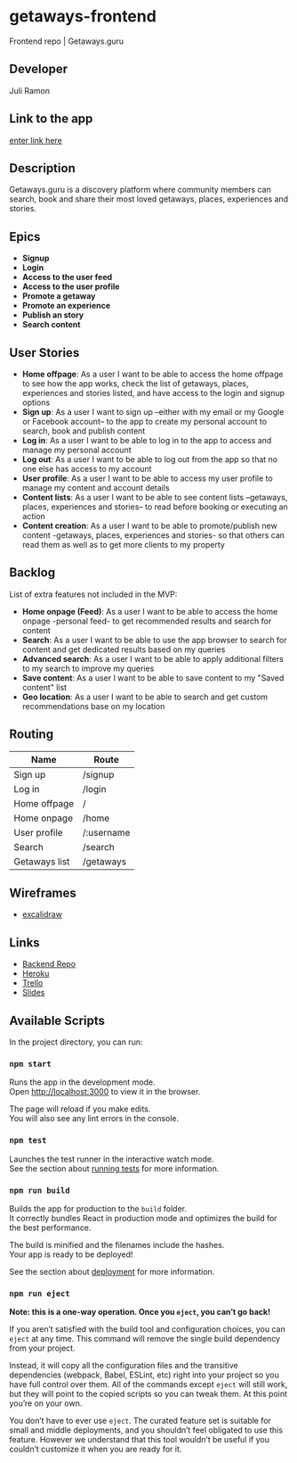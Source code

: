 # getaways-frontend
Frontend repo | Getaways.guru

## Developer
Juli Ramon

## Link to the app
[enter link here](#)

## Description

Getaways.guru is a discovery platform where community members can search, book and share their most loved getaways, places, experiences and stories.

## Epics

- **Signup**
- **Login**
- **Access to the user feed**
- **Access to the user profile**
- **Promote a getaway**
- **Promote an experience**
- **Publish an story**
- **Search content**

## User Stories

- **Home offpage**: As a user I want to be able to access the home offpage to see how the app works, check the list of getaways, places, experiences and stories listed, and have access to the login and signup options
- **Sign up**: As a user I want to sign up –either with my email or my Google or Facebook account– to the app to create my personal account to search, book and publish content
- **Log in**: As a user I want to be able to log in to the app to access and manage my personal account
- **Log out**: As a user I want to be able to log out from the app so that no one else has access to my account
- **User profile**: As a user I want to be able to access my user profile to manage my content and account details
- **Content lists**: As a user I want to be able to see content lists –getaways, places, experiences and stories– to read before booking or executing an action
- **Content creation**: As a user I want to be able to promote/publish new content -getaways, places, experiences and stories- so that others can read them as well as to get more clients to my property

## Backlog
List of extra features not included in the MVP:

- **Home onpage (Feed)**: As a user I want to be able to access the home onpage -personal feed- to get recommended results and search for content
- **Search**: As a user I want to be able to use the app browser to search for content and get dedicated results based on my queries
- **Advanced search**: As a user I want to be able to apply additional filters to my search to improve my queries
- **Save content**: As a user I want to be able to save content to my "Saved content" list
- **Geo location**: As a user I want to be able to search and get custom recommendations base on my location

## Routing

|Name         |Route     |
|-------------|----------|
|Sign up      |/signup   |
|Log in       |/login    |
|Home offpage |/         |
|Home onpage  |/home     |
|User profile |/:username|
|Search       |/search   |
|Getaways list|/getaways |

## Wireframes

- [excalidraw](#)

## Links
- [Backend Repo](https://github.com/juliramon/getaways-backend)
- [Heroku](#)
- [Trello](#)
- [Slides](#)


## Available Scripts

In the project directory, you can run:

### `npm start`

Runs the app in the development mode.<br />
Open [http://localhost:3000](http://localhost:3000) to view it in the browser.

The page will reload if you make edits.<br />
You will also see any lint errors in the console.

### `npm test`

Launches the test runner in the interactive watch mode.<br />
See the section about [running tests](https://facebook.github.io/create-react-app/docs/running-tests) for more information.

### `npm run build`

Builds the app for production to the `build` folder.<br />
It correctly bundles React in production mode and optimizes the build for the best performance.

The build is minified and the filenames include the hashes.<br />
Your app is ready to be deployed!

See the section about [deployment](https://facebook.github.io/create-react-app/docs/deployment) for more information.

### `npm run eject`

**Note: this is a one-way operation. Once you `eject`, you can’t go back!**

If you aren’t satisfied with the build tool and configuration choices, you can `eject` at any time. This command will remove the single build dependency from your project.

Instead, it will copy all the configuration files and the transitive dependencies (webpack, Babel, ESLint, etc) right into your project so you have full control over them. All of the commands except `eject` will still work, but they will point to the copied scripts so you can tweak them. At this point you’re on your own.

You don’t have to ever use `eject`. The curated feature set is suitable for small and middle deployments, and you shouldn’t feel obligated to use this feature. However we understand that this tool wouldn’t be useful if you couldn’t customize it when you are ready for it.
